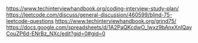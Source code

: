 https://www.techinterviewhandbook.org/coding-interview-study-plan/
https://leetcode.com/discuss/general-discussion/460599/blind-75-leetcode-questions
https://www.techinterviewhandbook.org/grind75/
https://docs.google.com/spreadsheets/d/1A2PaQKcdwO_lwxz9bAnxXnIQayCouZP6d-ENrBz_NXc/edit?gid=0#gid=0
